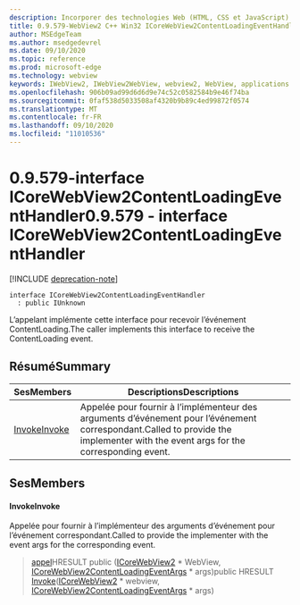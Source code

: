 ```yaml
---
description: Incorporer des technologies Web (HTML, CSS et JavaScript) dans vos applications natives avec le contrôle Microsoft Edge WebView2
title: 0.9.579-WebView2 C++ Win32 ICoreWebView2ContentLoadingEventHandler
author: MSEdgeTeam
ms.author: msedgedevrel
ms.date: 09/10/2020
ms.topic: reference
ms.prod: microsoft-edge
ms.technology: webview
keywords: IWebView2, IWebView2WebView, webview2, WebView, applications Win32, Win32, Edge, ICoreWebView2, ICoreWebView2Controller, contrôle de navigateur, html Edge, ICoreWebView2ContentLoadingEventHandler
ms.openlocfilehash: 906b09ad99d6d6d9e74c52c0582584b9e46f74ba
ms.sourcegitcommit: 0faf538d5033508af4320b9b89c4ed99872f0574
ms.translationtype: MT
ms.contentlocale: fr-FR
ms.lasthandoff: 09/10/2020
ms.locfileid: "11010536"
---
```

# <span data-ttu-id="42c70-104">0.9.579-interface ICoreWebView2ContentLoadingEventHandler</span><span class="sxs-lookup"><span data-stu-id="42c70-104">0.9.579 - interface ICoreWebView2ContentLoadingEventHandler</span></span> 

[!INCLUDE [deprecation-note](../../includes/deprecation-note.md)]

```
interface ICoreWebView2ContentLoadingEventHandler
  : public IUnknown
```

<span data-ttu-id="42c70-105">L’appelant implémente cette interface pour recevoir l’événement ContentLoading.</span><span class="sxs-lookup"><span data-stu-id="42c70-105">The caller implements this interface to receive the ContentLoading event.</span></span>

## <span data-ttu-id="42c70-106">Résumé</span><span class="sxs-lookup"><span data-stu-id="42c70-106">Summary</span></span>

 <span data-ttu-id="42c70-107">Ses</span><span class="sxs-lookup"><span data-stu-id="42c70-107">Members</span></span>                        | <span data-ttu-id="42c70-108">Descriptions</span><span class="sxs-lookup"><span data-stu-id="42c70-108">Descriptions</span></span>
--------------------------------|---------------------------------------------
[<span data-ttu-id="42c70-109">Invoke</span><span class="sxs-lookup"><span data-stu-id="42c70-109">Invoke</span></span>](#invoke) | <span data-ttu-id="42c70-110">Appelée pour fournir à l’implémenteur des arguments d’événement pour l’événement correspondant.</span><span class="sxs-lookup"><span data-stu-id="42c70-110">Called to provide the implementer with the event args for the corresponding event.</span></span>

## <span data-ttu-id="42c70-111">Ses</span><span class="sxs-lookup"><span data-stu-id="42c70-111">Members</span></span>

#### <span data-ttu-id="42c70-112">Invoke</span><span class="sxs-lookup"><span data-stu-id="42c70-112">Invoke</span></span> 

<span data-ttu-id="42c70-113">Appelée pour fournir à l’implémenteur des arguments d’événement pour l’événement correspondant.</span><span class="sxs-lookup"><span data-stu-id="42c70-113">Called to provide the implementer with the event args for the corresponding event.</span></span>

> <span data-ttu-id="42c70-114">[appel](#invoke)HRESULT public ([ICoreWebView2](icorewebview2.md) \* WebView, [ICoreWebView2ContentLoadingEventArgs](icorewebview2contentloadingeventargs.md) \* args)</span><span class="sxs-lookup"><span data-stu-id="42c70-114">public HRESULT [Invoke](#invoke)([ICoreWebView2](icorewebview2.md) \* webview, [ICoreWebView2ContentLoadingEventArgs](icorewebview2contentloadingeventargs.md) \* args)</span></span>

